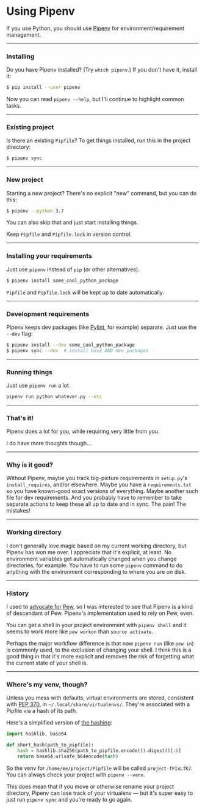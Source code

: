 # Using Pipenv

If you use Python, you should use [Pipenv][] for
environment/requirement management.

[Pipenv]: https://docs.pipenv.org/en/latest/


---

### Installing

Do you have Pipenv installed? (Try `which pipenv`.) If you don't have
it, install it:

```bash
$ pip install --user pipenv
```

Now you can read `pipenv --help`, but I'll continue to highlight
common tasks.


---

### Existing project

Is there an existing `Pipfile`? To get things installed, run this in
the project directory:

```bash
$ pipenv sync
```


---

### New project

Starting a new project? There's no explicit "new" command, but you can
do this:

```bash
$ pipenv --python 3.7
```

You can also skip that and just start installing things.

Keep `Pipfile` and `Pipfile.lock` in version control.


---

### Installing your requirements

Just use `pipenv` instead of `pip` (or other alternatives).

```bash
$ pipenv install some_cool_python_package
```

`Pipfile` and `Pipfile.lock` will be kept up to date automatically.


---

### Development requirements

Pipenv keeps dev packages (like [Pylint](https://www.pylint.org/), for
example) separate. Just use the `--dev` flag:

```bash
$ pipenv install --dev some_cool_python_package
$ pipenv sync --dev  # install base AND dev packages
```


---

### Running things

Just use `pipenv run` a lot.

```bash
pipenv run python whatever.py --etc
```


---

### That's it!

Pipenv does a lot for you, while requiring very little from you.

I do have more thoughts though...


---

### Why is it good?

Without Pipenv, maybe you track big-picture requirements in
`setup.py`'s `install_requires`, and/or elsewhere. Maybe you have a
`requirements.txt` so you have known-good exact versions of
everything. Maybe another such file for dev requirements. And you
probably have to remember to take separate actions to keep these all
up to date and in sync. The pain! The mistakes!


---

### Working directory

I don't generally love magic based on my current working directory,
but Pipenv has won me over. I appreciate that it's explicit, at least.
No environment variables get automatically changed when you change
directories, for example. You have to run some `pipenv` command to do
anything with the environment corresponding to where you are on disk.


---

### History

I used to [advocate for Pew][], so I was interested to see that Pipenv
is a kind of descendant of Pew. Pipenv's implementation used to rely
on Pew, even.

[advocate for Pew]: /20150120-use_pew_not_virtualenvwrapper_for_python_virtualenvs/

You can get a shell in your project environment with `pipenv shell`
and it seems to work more like `pew workon` than `source activate`.

Perhaps the major workflow difference is that now `pipenv run` (like
`pew in`) is commonly used, to the exclusion of changing your shell. I
think this is a good thing in that it's more explicit and removes the
risk of forgetting what the current state of your shell is.


---

### Where's my venv, though?

Unless you mess with defaults, virtual environments are stored,
consistent with [PEP 370](https://www.python.org/dev/peps/pep-0370/),
in `~/.local/share/virtualenvs/`. They're associated with a Pipfile
via a hash of its path.

Here's a simplified version of [the hashing][]:

[the hashing]: https://github.com/pypa/pipenv/blob/08b35715c0b34461df184d907654250f60b5a0d7/pipenv/project.py#L376

```python
import hashlib, base64

def short_hash(path_to_pipfile):
    hash = hashlib.sha256(path_to_pipfile.encode()).digest()[:6]
    return base64.urlsafe_b64encode(hash)
```

So the venv for `/home/me/project/Pipfile` will be called
`project-fPIxLfK7`. You can always check your project with `pipenv
--venv`.

This does mean that if you move or otherwise rename your project
directory, Pipenv can lose track of your virtualenv — but it's super
easy to just run `pipenv sync` and you're ready to go again.
